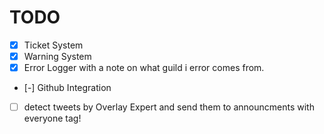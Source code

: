 # TODO

* [x] Ticket System
* [x] Warning System
* [x] Error Logger with a note on what guild i error comes from.
* [-] Github Integration
* [ ] detect tweets by Overlay Expert and send them to announcments with everyone tag!
